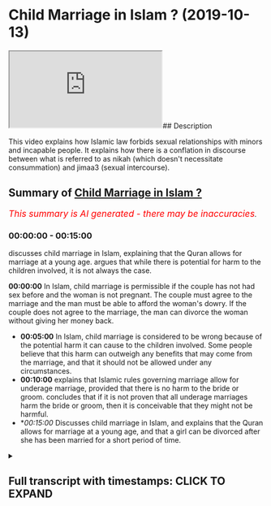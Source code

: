 # Child Marriage in Islam ? (2019-10-13)

<iframe loading='lazy' allow='autoplay' src='https://www.youtube.com/embed/sEkCeBHQvXw'></iframe>## Description

This video explains how Islamic law forbids sexual relationships with minors and incapable people. It explains how there is a conflation in discourse between what is referred to as nikah (which doesn't necessitate consummation) and jimaa3 (sexual intercourse).

## Summary of [Child Marriage in Islam ?](https://www.youtube.com/watch?v=sEkCeBHQvXw)


*<span style="color:red; font-size:125%">This summary is AI generated - there may be inaccuracies</span>. [](/)*

### <a onclick="modifyYTiframeseektime('0')">00:00:00</a> - <a onclick="modifyYTiframeseektime('900')">00:15:00</a>

 discusses child marriage in Islam, explaining that the Quran allows for marriage at a young age. argues that while there is potential for harm to the children involved, it is not always the case.

**<a onclick="modifyYTiframeseektime('0')">00:00:00</a>** In Islam, child marriage is permissible if the couple has not had sex before and the woman is not pregnant. The couple must agree to the marriage and the man must be able to afford the woman's dowry. If the couple does not agree to the marriage, the man can divorce the woman without giving her money back.
* **<a onclick="modifyYTiframeseektime('300')">00:05:00</a>** In Islam, child marriage is considered to be wrong because of the potential harm it can cause to the children involved. Some people believe that this harm can outweigh any benefits that may come from the marriage, and that it should not be allowed under any circumstances.
* **<a onclick="modifyYTiframeseektime('600')">00:10:00</a>** explains that Islamic rules governing marriage allow for underage marriage, provided that there is no harm to the bride or groom. concludes that if it is not proven that all underage marriages harm the bride or groom, then it is conceivable that they might not be harmful.
* **<a onclick="modifyYTiframeseektime('900')">00:15:00</a>* Discusses child marriage in Islam, and explains that the Quran allows for marriage at a young age, and that a girl can be divorced after she has been married for a short period of time.

<details><summary><h2>Full transcript with timestamps: CLICK TO EXPAND</h2></summary>

<a onclick="modifyYTiframeseektime('8')">0:00:08</a> no no no when the pom-poms our son was  
<a onclick="modifyYTiframeseektime('11')">0:00:11</a> alive there was no need for anyone else  
<a onclick="modifyYTiframeseektime('13')">0:00:13</a> to be able to buy the finished you  
<a onclick="modifyYTiframeseektime('32')">0:00:32</a> realize an attempt on the discussion  
<a onclick="modifyYTiframeseektime('46')">0:00:46</a> that I'm a different person what I'm  
<a onclick="modifyYTiframeseektime('48')">0:00:48</a> saying to you  
<a onclick="modifyYTiframeseektime('49')">0:00:49</a> let me be clear 6511 your head yeah well  
<a onclick="modifyYTiframeseektime('53')">0:00:53</a> let me hide the ones who are never had  
<a onclick="modifyYTiframeseektime('54')">0:00:54</a> men straight before if we say that this  
<a onclick="modifyYTiframeseektime('57')">0:00:57</a> means what powers are premature freed I  
<a onclick="modifyYTiframeseektime('60')">0:01:00</a> have not had periods before yeah we can  
<a onclick="modifyYTiframeseektime('63')">0:01:03</a> accept this no problem  
<a onclick="modifyYTiframeseektime('64')">0:01:04</a> yeah I'll accept that purse at that  
<a onclick="modifyYTiframeseektime('66')">0:01:06</a> interpretation I'll say fine what does  
<a onclick="modifyYTiframeseektime('68')">0:01:08</a> it say in the verse that they can have  
<a onclick="modifyYTiframeseektime('70')">0:01:10</a> sex with the man it doesn't say that  
<a onclick="modifyYTiframeseektime('72')">0:01:12</a> I've SAT before the Quran max explicitly  
<a onclick="modifyYTiframeseektime('74')">0:01:14</a> clear in total no it says that if in the  
<a onclick="modifyYTiframeseektime('80')">0:01:20</a> Quran it says that if you have touched  
<a onclick="modifyYTiframeseektime('82')">0:01:22</a> her then you have if you have touched  
<a onclick="modifyYTiframeseektime('84')">0:01:24</a> her then you don't have to give her my  
<a onclick="modifyYTiframeseektime('85')">0:01:25</a> heart back in other words her dowry back  
<a onclick="modifyYTiframeseektime('87')">0:01:27</a> if you haven't touched her then and you  
<a onclick="modifyYTiframeseektime('89')">0:01:29</a> divorce her then you know you don't have  
<a onclick="modifyYTiframeseektime('91')">0:01:31</a> to get you give them a model back in  
<a onclick="modifyYTiframeseektime('93')">0:01:33</a> other words it's conceivable - excuse me  
<a onclick="modifyYTiframeseektime('96')">0:01:36</a> it's conceivable to marry and not touch  
<a onclick="modifyYTiframeseektime('99')">0:01:39</a> yeah and that is a form of marriage  
<a onclick="modifyYTiframeseektime('100')">0:01:40</a> which existed is actually not a marriage  
<a onclick="modifyYTiframeseektime('103')">0:01:43</a> it's a in vernacular term to refer to as  
<a onclick="modifyYTiframeseektime('106')">0:01:46</a> the contract of some sort so I'm saying  
<a onclick="modifyYTiframeseektime('109')">0:01:49</a> is it's not  
<a onclick="modifyYTiframeseektime('115')">0:01:55</a> yeah so I'm saying about sex exactly  
<a onclick="modifyYTiframeseektime('117')">0:01:57</a> thank you very much someone who  
<a onclick="modifyYTiframeseektime('119')">0:01:59</a> understands a little bomb fantasy so  
<a onclick="modifyYTiframeseektime('120')">0:02:00</a> here  
<a onclick="modifyYTiframeseektime('121')">0:02:01</a> yeah that's fine just leave em he says  
<a onclick="modifyYTiframeseektime('125')">0:02:05</a> chat he's a young he's a young man  
<a onclick="modifyYTiframeseektime('126')">0:02:06</a> obviously all the ladies are very  
<a onclick="modifyYTiframeseektime('128')">0:02:08</a> attractive very attractive okay so  
<a onclick="modifyYTiframeseektime('138')">0:02:18</a> having said that what I'm trying to say  
<a onclick="modifyYTiframeseektime('140')">0:02:20</a> is this is that so when the quran says  
<a onclick="modifyYTiframeseektime('142')">0:02:22</a> were lemme ahead this is that if we put  
<a onclick="modifyYTiframeseektime('145')">0:02:25</a> Jamar at Villa we'll put all the leaves  
<a onclick="modifyYTiframeseektime('147')">0:02:27</a> together which we have to tell apart the  
<a onclick="modifyYTiframeseektime('149')">0:02:29</a> same method then you'll find that the  
<a onclick="modifyYTiframeseektime('152')">0:02:32</a> Koran says yes the ones you who have  
<a onclick="modifyYTiframeseektime('156')">0:02:36</a> never had before you but it also says  
<a onclick="modifyYTiframeseektime('159')">0:02:39</a> hadith says Allah Allah Allah Allah  
<a onclick="modifyYTiframeseektime('160')">0:02:40</a> which is the high that which means you  
<a onclick="modifyYTiframeseektime('162')">0:02:42</a> can't harm or reciprocity which is the  
<a onclick="modifyYTiframeseektime('165')">0:02:45</a> principle that everyone uses to say that  
<a onclick="modifyYTiframeseektime('167')">0:02:47</a> you can't have intercourse work with  
<a onclick="modifyYTiframeseektime('169')">0:02:49</a> someone professional unable the second  
<a onclick="modifyYTiframeseektime('171')">0:02:51</a> thing they use is  
<a onclick="modifyYTiframeseektime('185')">0:03:05</a> [Music]  
<a onclick="modifyYTiframeseektime('217')">0:03:37</a> we had this discussion before that some  
<a onclick="modifyYTiframeseektime('220')">0:03:40</a> things are not like the Constitution the  
<a onclick="modifyYTiframeseektime('223')">0:03:43</a> Quran is like the Constitution and the  
<a onclick="modifyYTiframeseektime('224')">0:03:44</a> hadith is like the laws so what yeah you  
<a onclick="modifyYTiframeseektime('228')">0:03:48</a> need elaboration that's why I say to  
<a onclick="modifyYTiframeseektime('230')">0:03:50</a> kana load I actually made this argument  
<a onclick="modifyYTiframeseektime('231')">0:03:51</a> you're making I said that if you only  
<a onclick="modifyYTiframeseektime('233')">0:03:53</a> took a Quranic understanding then it  
<a onclick="modifyYTiframeseektime('235')">0:03:55</a> would be permissible for you to have sex  
<a onclick="modifyYTiframeseektime('236')">0:03:56</a> with minors we wait to get away from  
<a onclick="modifyYTiframeseektime('239')">0:03:59</a> that is to have hadith expire expansion  
<a onclick="modifyYTiframeseektime('242')">0:04:02</a> if you only took the Quran you're right  
<a onclick="modifyYTiframeseektime('244')">0:04:04</a> if the Quran was the only thing I have a  
<a onclick="modifyYTiframeseektime('246')">0:04:06</a> video on this with carnal owners if you  
<a onclick="modifyYTiframeseektime('249')">0:04:09</a> only looked at the Quran based on the  
<a onclick="modifyYTiframeseektime('251')">0:04:11</a> version of Quran 65 for it would be  
<a onclick="modifyYTiframeseektime('253')">0:04:13</a> permissible to have sex with minors but  
<a onclick="modifyYTiframeseektime('256')">0:04:16</a> what I'm saying is that we don't just  
<a onclick="modifyYTiframeseektime('257')">0:04:17</a> say Quran so we take ADIZ and as a  
<a onclick="modifyYTiframeseektime('260')">0:04:20</a> result of that because of the actions of  
<a onclick="modifyYTiframeseektime('262')">0:04:22</a> a prophet and he's saying that you can't  
<a onclick="modifyYTiframeseektime('263')">0:04:23</a> harm anyone the jurists have says for  
<a onclick="modifyYTiframeseektime('266')">0:04:26</a> example I've mentioned with dairy in his  
<a onclick="modifyYTiframeseektime('267')">0:04:27</a> book aliens off and his chapter of  
<a onclick="modifyYTiframeseektime('269')">0:04:29</a> Hadoop he mentions anyone who has sex  
<a onclick="modifyYTiframeseektime('271')">0:04:31</a> with someone who's under the age of  
<a onclick="modifyYTiframeseektime('274')">0:04:34</a> puberty yeah we merge there whipped so  
<a onclick="modifyYTiframeseektime('279')">0:04:39</a> another words they flogged in public now  
<a onclick="modifyYTiframeseektime('281')">0:04:41</a> there's a question is it the scholars he  
<a onclick="modifyYTiframeseektime('283')">0:04:43</a> said the humblest call is there  
<a onclick="modifyYTiframeseektime('284')">0:04:44</a> different some said that is they all  
<a onclick="modifyYTiframeseektime('285')">0:04:45</a> whipped and some say they're not with  
<a onclick="modifyYTiframeseektime('287')">0:04:47</a> the point is this is that why is he  
<a onclick="modifyYTiframeseektime('288')">0:04:48</a> talking about punishment in marriage  
<a onclick="modifyYTiframeseektime('290')">0:04:50</a> yeah so so this is something what I'm  
<a onclick="modifyYTiframeseektime('293')">0:04:53</a> saying is Islam is actually the only  
<a onclick="modifyYTiframeseektime('294')">0:04:54</a> religion and my understanding is first  
<a onclick="modifyYTiframeseektime('296')">0:04:56</a> of the Abrahamic religions which makes  
<a onclick="modifyYTiframeseektime('298')">0:04:58</a> it so explicitly clear that in fact  
<a onclick="modifyYTiframeseektime('301')">0:05:01</a> having intercourse with unable people  
<a onclick="modifyYTiframeseektime('302')">0:05:02</a> where would I be - or not by the way  
<a onclick="modifyYTiframeseektime('304')">0:05:04</a> because there could be someone who's a  
<a onclick="modifyYTiframeseektime('305')">0:05:05</a> mental mentally ill or by the way like  
<a onclick="modifyYTiframeseektime('307')">0:05:07</a> in the law now can I ask you a question  
<a onclick="modifyYTiframeseektime('309')">0:05:09</a> how I have sex of a 75 year old me yeah  
<a onclick="modifyYTiframeseektime('312')">0:05:12</a> it's legal but if I had I guarantee if I  
<a onclick="modifyYTiframeseektime('315')">0:05:15</a> have sex with oh sorry sorry but no from  
<a onclick="modifyYTiframeseektime('317')">0:05:17</a> me serve some more okay no sir you so no  
<a onclick="modifyYTiframeseektime('320')">0:05:20</a> no not me listen what I'm saying is what  
<a onclick="modifyYTiframeseektime('323')">0:05:23</a> is it illegal  
<a onclick="modifyYTiframeseektime('324')">0:05:24</a> no it's Haram though is Haram  
<a onclick="modifyYTiframeseektime('329')">0:05:29</a> what I'm saying is that the  
<a onclick="modifyYTiframeseektime('333')">0:05:33</a> one-size-fits-all policy of okay 1560 a  
<a onclick="modifyYTiframeseektime('336')">0:05:36</a> model I don't care about that I'm not  
<a onclick="modifyYTiframeseektime('338')">0:05:38</a> even against the age of consent but I'm  
<a onclick="modifyYTiframeseektime('340')">0:05:40</a> saying that they should be it should be  
<a onclick="modifyYTiframeseektime('341')">0:05:41</a> more nuanced look no problem I'm saying  
<a onclick="modifyYTiframeseektime('345')">0:05:45</a> it's more nuanced innocence I'm saying  
<a onclick="modifyYTiframeseektime('351')">0:05:51</a> that look in the day and age we live in  
<a onclick="modifyYTiframeseektime('352')">0:05:52</a> now I actually would I would put it to  
<a onclick="modifyYTiframeseektime('355')">0:05:55</a> you and I made this argument before of  
<a onclick="modifyYTiframeseektime('356')">0:05:56</a> Ali we said that look because there's  
<a onclick="modifyYTiframeseektime('358')">0:05:58</a> more than one factor would write as a  
<a onclick="modifyYTiframeseektime('360')">0:06:00</a> marriage that had control which means  
<a onclick="modifyYTiframeseektime('362')">0:06:02</a> ability it's a matter of issue had mr.  
<a onclick="modifyYTiframeseektime('364')">0:06:04</a> Walker if she had means scholarly  
<a onclick="modifyYTiframeseektime('366')">0:06:06</a> ability and to to the son just won't  
<a onclick="modifyYTiframeseektime('375')">0:06:15</a> forget  
<a onclick="modifyYTiframeseektime('380')">0:06:20</a> some places only needs exegesis and the  
<a onclick="modifyYTiframeseektime('383')">0:06:23</a> scholars come together and you said some  
<a onclick="modifyYTiframeseektime('384')">0:06:24</a> Arabic words and they come together in  
<a onclick="modifyYTiframeseektime('386')">0:06:26</a> it so I am asking over timing so at the  
<a onclick="modifyYTiframeseektime('388')">0:06:28</a> time of the Prophet obviously there  
<a onclick="modifyYTiframeseektime('390')">0:06:30</a> weren't huge schools of scholars there  
<a onclick="modifyYTiframeseektime('393')">0:06:33</a> were just hundreds and they should do as  
<a onclick="modifyYTiframeseektime('408')">0:06:48</a> well here's what here's what people that  
<a onclick="modifyYTiframeseektime('411')">0:06:51</a> understand here's what people are  
<a onclick="modifyYTiframeseektime('412')">0:06:52</a> understand about I just wanted to say to  
<a onclick="modifyYTiframeseektime('414')">0:06:54</a> you before his long assist you look  
<a onclick="modifyYTiframeseektime('416')">0:06:56</a> every environment is different okay  
<a onclick="modifyYTiframeseektime('417')">0:06:57</a> Islam is not the Islamic rule is not a  
<a onclick="modifyYTiframeseektime('420')">0:07:00</a> rock in the sense that it's unmarriable  
<a onclick="modifyYTiframeseektime('421')">0:07:01</a> unflexible and in the sense this there  
<a onclick="modifyYTiframeseektime('425')">0:07:05</a> is a degree of elasticity and that's  
<a onclick="modifyYTiframeseektime('427')">0:07:07</a> what our soul is all about is to see  
<a onclick="modifyYTiframeseektime('429')">0:07:09</a> okay what works well in this situation  
<a onclick="modifyYTiframeseektime('431')">0:07:11</a> what counts as harm in this situation  
<a onclick="modifyYTiframeseektime('433')">0:07:13</a> what counts as necessity in this  
<a onclick="modifyYTiframeseektime('435')">0:07:15</a> situation and the answers to that  
<a onclick="modifyYTiframeseektime('436')">0:07:16</a> question is different so for me now if  
<a onclick="modifyYTiframeseektime('438')">0:07:18</a> you if I bring someone my man  
<a onclick="modifyYTiframeseektime('441')">0:07:21</a> I say look we've go to a primary school  
<a onclick="modifyYTiframeseektime('444')">0:07:24</a> year six yeah yes sir five years ago we  
<a onclick="modifyYTiframeseektime('448')">0:07:28</a> have five year six yeah ten eleven year  
<a onclick="modifyYTiframeseektime('450')">0:07:30</a> olds yeah if we go to those ages and  
<a onclick="modifyYTiframeseektime('452')">0:07:32</a> I've shown you I promise you anywhere in  
<a onclick="modifyYTiframeseektime('455')">0:07:35</a> London anyway the UK or any of these  
<a onclick="modifyYTiframeseektime('457')">0:07:37</a> kids ready for marriage  
<a onclick="modifyYTiframeseektime('458')">0:07:38</a> absolutely not what the fingers are sick  
<a onclick="modifyYTiframeseektime('460')">0:07:40</a> mind you don't know but my name is  
<a onclick="modifyYTiframeseektime('471')">0:07:51</a> Manuel be honest yeah  
<a onclick="modifyYTiframeseektime('472')">0:07:52</a> all right so me a new wife the reason  
<a onclick="modifyYTiframeseektime('475')">0:07:55</a> why is this interest we would both say  
<a onclick="modifyYTiframeseektime('477')">0:07:57</a> that contradicts your ability yeah so I  
<a onclick="modifyYTiframeseektime('479')">0:07:59</a> would harm them yes okay anything that  
<a onclick="modifyYTiframeseektime('481')">0:08:01</a> harms or anybody is I'm not allowed  
<a onclick="modifyYTiframeseektime('483')">0:08:03</a> married yeah it's not allowed alright so  
<a onclick="modifyYTiframeseektime('485')">0:08:05</a> because the the Qaeda that we have which  
<a onclick="modifyYTiframeseektime('488')">0:08:08</a> is similar to our liberal fingers  
<a onclick="modifyYTiframeseektime('493')">0:08:13</a> women should join this is what I say to  
<a onclick="modifyYTiframeseektime('495')">0:08:15</a> you look this is what Porsche real  
<a onclick="modifyYTiframeseektime('497')">0:08:17</a> consequentialism yeah question why is it  
<a onclick="modifyYTiframeseektime('500')">0:08:20</a> wrong to have sex or one euro second for  
<a onclick="modifyYTiframeseektime('523')">0:08:43</a> now I'm sorry to say but we love Jesus  
<a onclick="modifyYTiframeseektime('525')">0:08:45</a> as well now we do it's the same person  
<a onclick="modifyYTiframeseektime('529')">0:08:49</a> what is it for now listen discussion all  
<a onclick="modifyYTiframeseektime('536')">0:08:56</a> right Baz message Jesus is that look if  
<a onclick="modifyYTiframeseektime('539')">0:08:59</a> it's you're saying it's wrong primarily  
<a onclick="modifyYTiframeseektime('542')">0:09:02</a> because of the harm the consequences of  
<a onclick="modifyYTiframeseektime('544')">0:09:04</a> it perfect I totally agree with you  
<a onclick="modifyYTiframeseektime('549')">0:09:09</a> right so all I'm saying is that if this  
<a onclick="modifyYTiframeseektime('551')">0:09:11</a> I love will call a positive reasoning  
<a onclick="modifyYTiframeseektime('553')">0:09:13</a> did not exist and it wouldn't be wrong  
<a onclick="modifyYTiframeseektime('557')">0:09:17</a> perfect so it's consequentially wrong if  
<a onclick="modifyYTiframeseektime('567')">0:09:27</a> you can ensure it something which is  
<a onclick="modifyYTiframeseektime('568')">0:09:28</a> partially wrong something which is  
<a onclick="modifyYTiframeseektime('570')">0:09:30</a> intuitively wrong is not always it's not  
<a onclick="modifyYTiframeseektime('572')">0:09:32</a> as always categorically wrong  
<a onclick="modifyYTiframeseektime('574')">0:09:34</a> now you can have something like let me  
<a onclick="modifyYTiframeseektime('575')">0:09:35</a> explain you could have something which  
<a onclick="modifyYTiframeseektime('577')">0:09:37</a> is intuitively wrong  
<a onclick="modifyYTiframeseektime('578')">0:09:38</a> what consequentially well you can have  
<a onclick="modifyYTiframeseektime('579')">0:09:39</a> something what it's consequentially  
<a onclick="modifyYTiframeseektime('583')">0:09:43</a> wrong which means it's the 1 because X Y  
<a onclick="modifyYTiframeseektime('584')">0:09:44</a> Z you can explain why right now I'm  
<a onclick="modifyYTiframeseektime('588')">0:09:48</a> saying that with that explanation I  
<a onclick="modifyYTiframeseektime('590')">0:09:50</a> agree with you if you don't have that  
<a onclick="modifyYTiframeseektime('592')">0:09:52</a> explanation I then we say it's not one  
<a onclick="modifyYTiframeseektime('594')">0:09:54</a> anymore therefore therefore therefore  
<a onclick="modifyYTiframeseektime('596')">0:09:56</a> I'm one positing to use a scientific  
<a onclick="modifyYTiframeseektime('598')">0:09:58</a> approach I'm saying to you that if the  
<a onclick="modifyYTiframeseektime('601')">0:10:01</a> person's age is 15  
<a onclick="modifyYTiframeseektime('603')">0:10:03</a> yeah it could be wrong depending on that  
<a onclick="modifyYTiframeseektime('606')">0:10:06</a> person if she's 16 it could be wrong I'm  
<a onclick="modifyYTiframeseektime('611')">0:10:11</a> Kimora Lee morally look if you've got a  
<a onclick="modifyYTiframeseektime('613')">0:10:13</a> 16 year old I'm saying it could be wrong  
<a onclick="modifyYTiframeseektime('615')">0:10:15</a> yeah and it could be right yeah  
<a onclick="modifyYTiframeseektime('617')">0:10:17</a> depending on that person only just that  
<a onclick="modifyYTiframeseektime('621')">0:10:21</a> person themselves it could be it could  
<a onclick="modifyYTiframeseektime('624')">0:10:24</a> be wrong could be wrong right depends on  
<a onclick="modifyYTiframeseektime('626')">0:10:26</a> what the variable depends what if it  
<a onclick="modifyYTiframeseektime('628')">0:10:28</a> harms them or not what legal is a  
<a onclick="modifyYTiframeseektime('633')">0:10:33</a> different story that's a different  
<a onclick="modifyYTiframeseektime('635')">0:10:35</a> reason  
<a onclick="modifyYTiframeseektime('638')">0:10:38</a> no problem in this case that's in this  
<a onclick="modifyYTiframeseektime('642')">0:10:42</a> country by the way yeah 14:12  
<a onclick="modifyYTiframeseektime('647')">0:10:47</a> yeah no problem so having said one  
<a onclick="modifyYTiframeseektime('649')">0:10:49</a> person exactly no problem so what I'm  
<a onclick="modifyYTiframeseektime('652')">0:10:52</a> saying to you is this is that if you say  
<a onclick="modifyYTiframeseektime('655')">0:10:55</a> it's wrong because of your hum factor  
<a onclick="modifyYTiframeseektime('657')">0:10:57</a> yeah yeah yeah perfect yeah I'm saying  
<a onclick="modifyYTiframeseektime('660')">0:11:00</a> to you I agree with you look Islamic  
<a onclick="modifyYTiframeseektime('662')">0:11:02</a> roots of you yeah Islamic rules of you  
<a onclick="modifyYTiframeseektime('663')">0:11:03</a> so I'm saying so long as that cause is  
<a onclick="modifyYTiframeseektime('665')">0:11:05</a> not there no more then we can't say it's  
<a onclick="modifyYTiframeseektime('668')">0:11:08</a> wrong no society is decided like you  
<a onclick="modifyYTiframeseektime('680')">0:11:20</a> said because if you really think about  
<a onclick="modifyYTiframeseektime('685')">0:11:25</a> that hey you know when did this change  
<a onclick="modifyYTiframeseektime('687')">0:11:27</a> it changed my it 29 yeah yeah when you  
<a onclick="modifyYTiframeseektime('689')">0:11:29</a> had the Marriage Act change before 2012  
<a onclick="modifyYTiframeseektime('692')">0:11:32</a> too  
<a onclick="modifyYTiframeseektime('694')">0:11:34</a> women didn't venture right anyway into  
<a onclick="modifyYTiframeseektime('696')">0:11:36</a> no problem  
<a onclick="modifyYTiframeseektime('697')">0:11:37</a> but the point is here's what I'm saying  
<a onclick="modifyYTiframeseektime('700')">0:11:40</a> to you before the age of 40 year 1929  
<a onclick="modifyYTiframeseektime('702')">0:11:42</a> before that parrot a legal paradigm  
<a onclick="modifyYTiframeseektime('704')">0:11:44</a> shift no no it was 12 years old yeah if  
<a onclick="modifyYTiframeseektime('707')">0:11:47</a> you look at the Marriage Act 1929 with  
<a onclick="modifyYTiframeseektime('709')">0:11:49</a> 12 years old before that time what I'm  
<a onclick="modifyYTiframeseektime('712')">0:11:52</a> saying to you is that was it the case  
<a onclick="modifyYTiframeseektime('713')">0:11:53</a> that all women that were having  
<a onclick="modifyYTiframeseektime('714')">0:11:54</a> intercourse at that age were harmed  
<a onclick="modifyYTiframeseektime('721')">0:12:01</a> correct  
<a onclick="modifyYTiframeseektime('722')">0:12:02</a> it's just there's no need for that you  
<a onclick="modifyYTiframeseektime('724')">0:12:04</a> can't prove the opposite no the burden  
<a onclick="modifyYTiframeseektime('727')">0:12:07</a> of proof is on the one who's making the  
<a onclick="modifyYTiframeseektime('728')">0:12:08</a> claim yeah I'm making it that you're  
<a onclick="modifyYTiframeseektime('730')">0:12:10</a> asking the question were they all  
<a onclick="modifyYTiframeseektime('732')">0:12:12</a> damaged and I would say okay um not  
<a onclick="modifyYTiframeseektime('734')">0:12:14</a> maybe some ridiculous you're still  
<a onclick="modifyYTiframeseektime('754')">0:12:34</a> thinking ease quickly no no I'm not  
<a onclick="modifyYTiframeseektime('758')">0:12:38</a> saying that I've all I'm saying to you  
<a onclick="modifyYTiframeseektime('759')">0:12:39</a> look if you get an 11 year olds  
<a onclick="modifyYTiframeseektime('761')">0:12:41</a> testimony at the in the know but then if  
<a onclick="modifyYTiframeseektime('772')">0:12:52</a> you're saying no no problem but if  
<a onclick="modifyYTiframeseektime('775')">0:12:55</a> you're saying that is the case that  
<a onclick="modifyYTiframeseektime('776')">0:12:56</a> there was a wide-scale epidemic harm of  
<a onclick="modifyYTiframeseektime('779')">0:12:59</a> women because of that or men for them  
<a onclick="modifyYTiframeseektime('781')">0:13:01</a> are you know what you have to finish  
<a onclick="modifyYTiframeseektime('786')">0:13:06</a> this point the point is that this is and  
<a onclick="modifyYTiframeseektime('797')">0:13:17</a> one thing is you can't possibly prove  
<a onclick="modifyYTiframeseektime('800')">0:13:20</a> all women under the age of 16 are  
<a onclick="modifyYTiframeseektime('802')">0:13:22</a> definitely not having said that if you  
<a onclick="modifyYTiframeseektime('805')">0:13:25</a> go to what you have to do is a story and  
<a onclick="modifyYTiframeseektime('807')">0:13:27</a> then this is I'll let me give you  
<a onclick="modifyYTiframeseektime('809')">0:13:29</a> someone and you mind if I just finished  
<a onclick="modifyYTiframeseektime('813')">0:13:33</a> the sentence please  
<a onclick="modifyYTiframeseektime('815')">0:13:35</a> right now I just have me finish the  
<a onclick="modifyYTiframeseektime('817')">0:13:37</a> sentence then you can say what you want  
<a onclick="modifyYTiframeseektime('818')">0:13:38</a> what I'm saying is this is that if you  
<a onclick="modifyYTiframeseektime('821')">0:13:41</a> wanted to do a historical project which  
<a onclick="modifyYTiframeseektime('823')">0:13:43</a> is done in many universities in London  
<a onclick="modifyYTiframeseektime('825')">0:13:45</a> in the UK in the US and in the Western  
<a onclick="modifyYTiframeseektime('827')">0:13:47</a> world the effect of let's say preteen  
<a onclick="modifyYTiframeseektime('831')">0:13:51</a> marriage yeah for the sake of argument  
<a onclick="modifyYTiframeseektime('833')">0:13:53</a> the effects a preteen marry pre teen  
<a onclick="modifyYTiframeseektime('835')">0:13:55</a> marriage on women or girls or whatever  
<a onclick="modifyYTiframeseektime('838')">0:13:58</a> on females mutual language no no just  
<a onclick="modifyYTiframeseektime('849')">0:14:09</a> let me finish something and you would  
<a onclick="modifyYTiframeseektime('851')">0:14:11</a> have to like what I'm telling you what  
<a onclick="modifyYTiframeseektime('853')">0:14:13</a> you would do academically you do you'd  
<a onclick="modifyYTiframeseektime('854')">0:14:14</a> make good  
<a onclick="modifyYTiframeseektime('856')">0:14:16</a> no I'm giving an example right so you'd  
<a onclick="modifyYTiframeseektime('860')">0:14:20</a> have something like the effects of  
<a onclick="modifyYTiframeseektime('861')">0:14:21</a> preteen marriage on X Society and go on  
<a onclick="modifyYTiframeseektime('865')">0:14:25</a> females and exercise from a from time x6  
<a onclick="modifyYTiframeseektime('868')">0:14:28</a> time why then you have to go and get  
<a onclick="modifyYTiframeseektime('870')">0:14:30</a> micro historical reports of like diary  
<a onclick="modifyYTiframeseektime('871')">0:14:31</a> entries err I'm also her harmed and  
<a onclick="modifyYTiframeseektime('874')">0:14:34</a> wherever now I'm saying to you if you  
<a onclick="modifyYTiframeseektime('877')">0:14:37</a> can produce this evidence and actually  
<a onclick="modifyYTiframeseektime('879')">0:14:39</a> take it to consideration account that's  
<a onclick="modifyYTiframeseektime('883')">0:14:43</a> the point  
<a onclick="modifyYTiframeseektime('883')">0:14:43</a> that's impossible right exactly  
<a onclick="modifyYTiframeseektime('885')">0:14:45</a> brilliant so we're come to conclusion  
<a onclick="modifyYTiframeseektime('887')">0:14:47</a> now so if it's not all then it's  
<a onclick="modifyYTiframeseektime('889')">0:14:49</a> conceivable possibly that a thousand  
<a onclick="modifyYTiframeseektime('891')">0:14:51</a> years ago that attended nine ten year  
<a onclick="modifyYTiframeseektime('893')">0:14:53</a> olds would not be harmed in these ways  
<a onclick="modifyYTiframeseektime('895')">0:14:55</a> that's that's what I'm saying that's  
<a onclick="modifyYTiframeseektime('898')">0:14:58</a> always aim  
<a onclick="modifyYTiframeseektime('948')">0:15:48</a> okay guys ready okay  
<a onclick="modifyYTiframeseektime('953')">0:15:53</a> the Prophet was married I should have  
<a onclick="modifyYTiframeseektime('956')">0:15:56</a> Cynthia okay before the Prophet cosmic  
<a onclick="modifyYTiframeseektime('959')">0:15:59</a> marriage at 9 it is no problem we want  
<a onclick="modifyYTiframeseektime('963')">0:16:03</a> to make her gets a big 8 you know 7 huh  
<a onclick="modifyYTiframeseektime('966')">0:16:06</a> yeah okay okay okay now we believe we  
<a onclick="modifyYTiframeseektime('977')">0:16:17</a> believe we're support this is very easy  
<a onclick="modifyYTiframeseektime('982')">0:16:22</a> it's the Prophet because I saw at the  
<a onclick="modifyYTiframeseektime('985')">0:16:25</a> age of seven this brothers you can see  
<a onclick="modifyYTiframeseektime('989')">0:16:29</a> in action right because firstly the for  
<a onclick="modifyYTiframeseektime('991')">0:16:31</a> marriage contract secondly the Prophet  
<a onclick="modifyYTiframeseektime('993')">0:16:33</a> divorced her before she was menstruating  
<a onclick="modifyYTiframeseektime('995')">0:16:35</a> yeah so there's no argument here that  
<a onclick="modifyYTiframeseektime('998')">0:16:38</a> the Quran says that you can mate  
<a onclick="modifyYTiframeseektime('1004')">0:16:44</a> he's been freedom he's going through  
<a onclick="modifyYTiframeseektime('1007')">0:16:47</a> other scholars at Huntsman unsealed you  
<a onclick="modifyYTiframeseektime('1009')">0:16:49</a> very clearly the prophets marriage -  
<a onclick="modifyYTiframeseektime('1010')">0:16:50</a> Aisha you know where he says the inter  
<a onclick="modifyYTiframeseektime('1012')">0:16:52</a> period for a girl that's not  
<a onclick="modifyYTiframeseektime('1013')">0:16:53</a> menstruating argument okay  
<a onclick="modifyYTiframeseektime('1048')">0:17:28</a> the Prophet married I shot at 6:00 and  
<a onclick="modifyYTiframeseektime('1051')">0:17:31</a> he consummated at night if we believe  
<a onclick="modifyYTiframeseektime('1054')">0:17:34</a> that she started means to another area  
<a onclick="modifyYTiframeseektime('1055')">0:17:35</a> it's the public divorce turn at the age  
<a onclick="modifyYTiframeseektime('1058')">0:17:38</a> of seven she is a woman that's been  
<a onclick="modifyYTiframeseektime('1060')">0:17:40</a> divorced dies Norman's treating they  
<a onclick="modifyYTiframeseektime('1063')">0:17:43</a> said his cross  
<a onclick="modifyYTiframeseektime('1085')">0:18:05</a> yeah  
<a onclick="modifyYTiframeseektime('1113')">0:18:33</a> so what seems lunar but you guys are  
<a onclick="modifyYTiframeseektime('1116')">0:18:36</a> trying to see that ones thank you guys  
<a onclick="modifyYTiframeseektime('1121')">0:18:41</a> very much so in the Quran it says that  
<a onclick="modifyYTiframeseektime('1124')">0:18:44</a> will reward and it's led by Jose  
<a onclick="modifyYTiframeseektime('1146')">0:19:06</a> so understand you can  
<a onclick="modifyYTiframeseektime('1161')">0:19:21</a> [Laughter]  
</details>